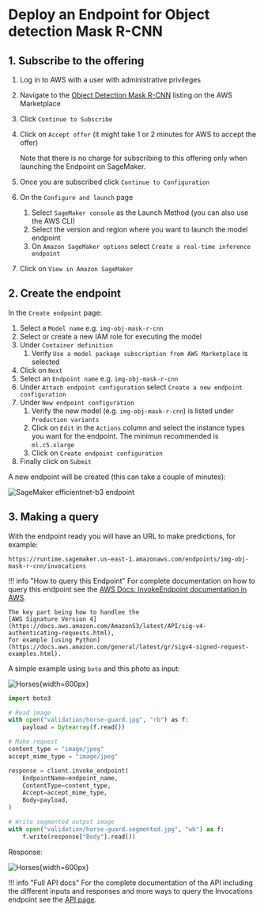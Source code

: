 # Deploy an Endpoint for Object detection Mask R-CNN

## 1. Subscribe to the offering

1. Log in to AWS with a user with administrative privileges
1. Navigate to the
[Object Detection Mask R-CNN]()
listing on the AWS Marketplace
1. Click `Continue to Subscribe`
1. Click on `Accept offer` (it might take 1 or 2 minutes for AWS to accept the offer)

    Note that there is no charge for subscribing to this offering only when launching the Endpoint on SageMaker.

1. Once you are subscribed click `Continue to Configuration`
1. On the `Configure and launch` page
    1. Select `SageMaker console` as the Launch Method (you can also use the AWS CLI)
    1. Select the version and region where you want to launch the model endpoint
    1. On `Amazon SageMaker options` select `Create a real-time inference endpoint`
1. Click on `View in Amazon SageMaker`

## 2. Create the endpoint

In the `Create endpoint` page:

1. Select a `Model name` e.g. `img-obj-mask-r-cnn`
1. Select or create a new IAM role for executing the model
1. Under `Container definition`
    1. Verify `Use a model package subscription from AWS Marketplace` is selected
1. Click on `Next`
1. Select an `Endpoint name` e.g. `img-obj-mask-r-cnn`
1. Under `Attach endpoint configuration` select `Create a new endpoint configuration`
1. Under `New endpoint configuration`
    1. Verify the new model (e.g. `img-obj-mask-r-cnn`) is listed under `Production variants`
    1. Click on `Edit` in the `Actions` column and select the instance types you want for the endpoint. The minimun recommended is `ml.c5.xlarge`
    1. Click on `Create endpoint configuration`
1. Finally click on `Submit`

A new endpoint will be created (this can take a couple of minutes):

![SageMaker efficientnet-b3 endpoint](/assets/img/models/efficientnet-b3/sagemaker-endpoint.png)

## 3. Making a query

With the endpoint ready you will have an URL to make predictions, for example:

```
https://runtime.sagemaker.us-east-1.amazonaws.com/endpoints/img-obj-mask-r-cnn/invocations
```

!!! info "How to query this Endpoint"
    For complete documentation on how to query this endpoint see the [AWS Docs: InvokeEndpoint documentation in AWS](https://docs.aws.amazon.com/sagemaker/latest/APIReference/API_runtime_InvokeEndpoint.html).

    The key part being how to handlee the
    [AWS Signature Version 4](https://docs.aws.amazon.com/AmazonS3/latest/API/sig-v4-authenticating-requests.html),
    for example [using Python](https://docs.aws.amazon.com/general/latest/gr/sigv4-signed-request-examples.html).

A simple example using `boto` and this photo as input:

![Horses](/assets/img/models/img-obj-mask-r-cnn/horse-guard.jpg){width=600px}

```python
import boto3

# Read image
with open("validation/horse-guard.jpg", "rb") as f:
    payload = bytearray(f.read())

# Make request
content_type = "image/jpeg"
accept_mime_type = "image/jpeg"

response = client.invoke_endpoint(
    EndpointName=endpoint_name,
    ContentType=content_type,
    Accept=accept_mime_type,
    Body=payload,
)

# Write segmented output image
with open("validation/horse-guard.segmented.jpg", "wb") as f:
    f.write(response["Body"].read())

```

Response:

![Horses](/assets/img/models/img-obj-mask-r-cnn/horse-guard.segmented.jpg){width=600px}


!!! info "Full API docs"
    For the complete documentation of the API including the different inputs and responses
    and more ways to query the Invocations endpoint see the [API page](/models/img-obj-mask-r-cnn/api).


